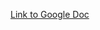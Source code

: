 [Link to Google Doc](https://docs.google.com/document/d/1BFaMreT3HF8jd3a7prCcp1L6c3XHIvoarU2lnwQXl98/edit?usp=sharing)
